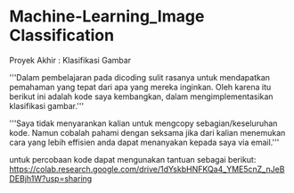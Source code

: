 # Machine-Learning_Image Classification
Proyek Akhir : Klasifikasi Gambar

'''Dalam pembelajaran pada dicoding sulit rasanya untuk mendapatkan pemahaman yang tepat dari apa yang mereka inginkan. Oleh karena itu berikut ini adalah kode saya kembangkan, dalam mengimplementasikan klasifikasi gambar.'''

'''Saya tidak menyarankan kalian untuk mengcopy sebagian/keseluruhan kode. Namun cobalah pahami dengan seksama jika dari kalian menemukan cara yang lebih effisien anda dapat menanyakan kepada saya via email.'''

untuk percobaan kode dapat mengunakan tantuan sebagai berikut:
https://colab.research.google.com/drive/1dYskbHNFKQa4_YME5cnZ_nJeBDEBjh1W?usp=sharing
